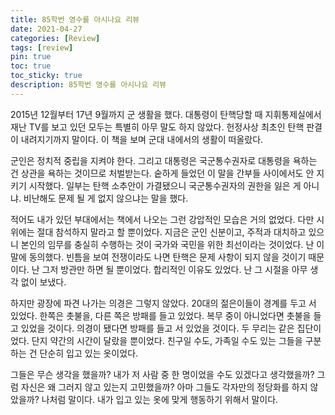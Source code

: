 ```yaml
---
title: 85학번 영수를 아시나요 리뷰
date: 2021-04-27
categories: [Review]
tags: [review]
pin: true
toc: true
toc_sticky: true
description: 85학번 영수를 아시나요 리뷰
---
```


2015년 12월부터 17년 9월까지 군 생활을 했다. 대통령이 탄핵당할 때 지휘통제실에서 재난 TV를 보고 있던 모두는 특별히 아무 말도 하지 않았다. 헌정사상 최초인 탄핵 판결이 내려지기까지 말이다. 이 책을 보며 군대 내에서의 생활이 떠올랐다.

군인은 정치적 중립을 지켜야 한다. 그리고 대통령은 국군통수권자로 대통령을 욕하는 건 상관을 욕하는 것이므로 처벌받는다. 숱하게 들었던 이 말을 간부들 사이에서도 안 지키기 시작했다. 일부는 탄핵 소추안이 가결됐으니 국군통수권자의 권한을 잃은 게 아니냐. 비난해도 문제 될 게 없지 않으냐는 말을 했다.

적어도 내가 있던 부대에서는 책에서 나오는 그런 강압적인 모습은 거의 없었다. 다만 시위에는 절대 참석하지 말라고 할 뿐이었다. 지금은 군인 신분이고, 주적과 대치하고 있으니 본인의 임무를 충실히 수행하는 것이 국가와 국민을 위한 최선이라는 것이었다. 난 이 말에 동의했다. 빈틈을 보여 전쟁이라도 나면 탄핵은 문제 사항이 되지 않을 것이기 때문이다. 난 그저 방관만 하면 될 뿐이었다. 합리적인 이유도 있었다. 난 그 시절을 아무 생각 없이 보냈다.

하지만 광장에 파견 나가는 의경은 그렇지 않았다. 20대의 젊은이들이 경계를 두고 서 있었다. 한쪽은 촛불을, 다른 쪽은 방패를 들고 있었다. 복무 중이 아니었다면 촛불을 들고 있었을 것이다. 의경이 됐다면 방패를 들고 서 있었을 것이다. 두 무리는 같은 집단이었다. 단지 약간의 시간이 달랐을 뿐이었다. 친구일 수도, 가족일 수도 있는 그들을 구분하는 건 단순히 입고 있는 옷이었다.

그들은 무슨 생각을 했을까? 내가 저 사람 중 한 명이었을 수도 있겠다고 생각했을까? 그럼 자신은 왜 그러지 않고 있는지 고민했을까? 아마 그들도 각자만의 정당화를 하지 않았을까? 나처럼 말이다. 내가 입고 있는 옷에 맞게 행동하기 위해서 말이다.
